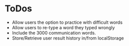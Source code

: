 # ToDos

- Allow users the option to practice with difficult words
- Allow users to re-type a word they typed wrongly
- Include the 3000 communication words.
- Store/Retrieve user result history in/from localStorage

